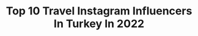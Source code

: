 ---
title: Top 10 Travel Instagram Influencers In Turkey In 2022
description: >-
  Find top travel Instagram influencers in Turkey in 2022. Most popular hashtags: #travelblogger #gezgin #gezilecekyerler.
platform: Instagram
hits: 1445
text_top: Analyze the top-rated Instagram influencers on inBeat.
text_bottom: Our database has 1445 Instagram influencers like this in Turkey for you to work with.
profiles:
  - username: "wemovedabroad"
    fullname: >-
      ALEX & LUCILLE
    bio: >-
      ✈ sharing the precious travel moments in between food poisonings and sleeping on public transport ⚑ now: home 🇺🇸 ↡ OUR TRAVEL BLOG
    location: "Turkey"
    followers: 14129
    engagement: 1426
    commentsToLikes: 0.069510
    id: ck0tuu3be8o460i19gfmksiv9
    verified: false
    hashtags: "#backpackersintheworld, #egypt, #travelbloggers, #passportready"
  - username: "simlipullu"
    fullname: >-
      Simay Çetinkaya Pullu
    bio: >-
      🌏Traveller | ✍🏼Blogger | 💫Lifestyle 💌 Reklam ve işbirliği için: DM / simaycetinkaya@live.com 📦Makrome satış sayfam: @simlipullu_atelier
    location: "Turkey"
    followers: 12246
    engagement: 1253
    commentsToLikes: 0.110168
    id: ck8t3cgo62qsy0j78b6gwj87u
    verified: false
    hashtags: "#gezilecekyerler, #seyahat, #sonbahar, #kars"
  - username: "elvin"
    fullname: >-
      Elvin Levinler 🌈
    bio: >-
      ⋒ elvin@thedigitalnomads.co ✈ IST & DATÇA #EvdeKal ✎ Hurriyet Seyahat ♡ #traveler #lifestyle #storyteller #nomad ⍟ new video ⇟
    location: "Turkey"
    followers: 1044367
    engagement: 975
    commentsToLikes: 0.559015
    id: ck15uwgu4ou830i19ej5guzkx
    verified: true
    hashtags: "#10kas, #birdofparadise, #harikakarelerinpe, #nefesal"
  - username: "pilotasoglu"
    fullname: >-
      Ahmet Asoğlu Official | Cadet
    bio: >-
      ✈️ | Pilot Lifestyle - Travel 👨🏻‍✈️ | 23yo from Turkey 🇹🇷 📺 | Covid19’un havacılığa etkisi⬇️
    location: "Turkey"
    followers: 57356
    engagement: 844
    commentsToLikes: 0.051264
    id: ck5hh6x0e6oze0i11qh60msgv
    verified: false
    hashtags: "#23"
  - username: "tiyatrolist"
    fullname: >-
      Gürkan Kaçmaz
    bio: >-
      Aviator👨🏻‍✈️ Travel | LifeStyle | Fashion Personal Consultant Styling Reklam ve İş birlikleri için DM📥
    location: "Turkey"
    followers: 13425
    engagement: 1182
    commentsToLikes: 0.080919
    id: ckf5ttxg6irk50j237na50dj0
    verified: false
    hashtags: "#americanstyle, #style, #fashion, #inspofashion"
  - username: "nesemcelikkaya"
    fullname: >-
      Neşem Çelikkaya Bozdağ
    bio: >-
      a curious travel and lifestyle blog from Istanbul ➰not all those who wander are lost. • www.journavel.com • nesem@journavel.com
    location: "Turkey"
    followers: 59730
    engagement: 595
    commentsToLikes: 0.149193
    id: ck0tuuux18rux0i1930nc68iv
    verified: false
    hashtags: "#travelturkey, #reels, #do, #dog"
  - username: "tamershwaiter"
    fullname: >-
      Tamer Shwaiter|تامر شويطر
    bio: >-
      Moments of #fashion #lifestyle and #travel 🧭
    location: "Turkey"
    followers: 26572
    engagement: 1017
    commentsToLikes: 0.054148
    id: ck5hrllznv2iz0i11wc3nrs7v
    verified: false
    hashtags: ""
  - username: "sultanismm"
    fullname: >-
      
    bio: >-
      -Istanbul -Teacher -Traveller -Reader -Animalover -Daydreamer Okurgezer 📚🌎 - Hayvansever🐱🐈❤ ➡️ Reklam ve İşbirliği için ▶️▶️ DM
    location: "Turkey"
    followers: 21038
    engagement: 916
    commentsToLikes: 0.055722
    id: ckaowhzgw90sf0i78u3kxspxq
    verified: false
    hashtags: "#worldtraveler, #sundayyeveniing, #istanbul, #travelislife"
  - username: "orasiseninburasibenim"
    fullname: >-
      Gizem Yüksel
    bio: >-
      Milliyet Tatil Yazarı✍🏼 Travel | Lifestyle | Food Blog⬇️ California Road Trip yayında⬇️
    location: "Turkey"
    followers: 19505
    engagement: 870
    commentsToLikes: 0.457252
    id: ck9wfvjrmqogg0j7814abqbqs
    verified: false
    hashtags: "#ig, #gezginlerbirarada, #geziyorum, #travelgram"
  - username: "hamysuniverse"
    fullname: >-
      Hamy
    bio: >-
      ♥︎ 𝗜̇𝘀𝗸𝗼𝗰̧𝘆𝗮’𝗱𝗮 𝗬𝗮𝘀̧𝗮𝗺 🏴󠁧󠁢󠁳󠁣󠁴󠁿 ❦ 𝑆𝑐𝑜𝑡𝑙𝑎𝑛𝑑•𝑈𝐾 / 𝑇𝑢𝑟𝑘𝑒𝑦 ✈ #traveller ♛ #iskocya
    location: "Turkey"
    followers: 21921
    engagement: 726
    commentsToLikes: 0.132509
    id: ck9hbrsd2i5in0j781738kszo
    verified: false
    hashtags: "#welcometofife, #hurriyetseyahat, #travelphotography, #travelblogger"
---